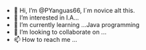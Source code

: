 - 👋 Hi, I’m @PYanguas66, I´m novice alt this.
- 👀 I’m interested in I.A...
- 🌱 I’m currently learning ...Java programming
- 💞️ I’m looking to collaborate on ...
- 📫 How to reach me ...

<!---
PYanguas66/PYanguas66 is a ✨ special ✨ repository because its `README.md` (this file) appears on your GitHub profile.
You can click the Preview link to take a look at your changes.
--->
